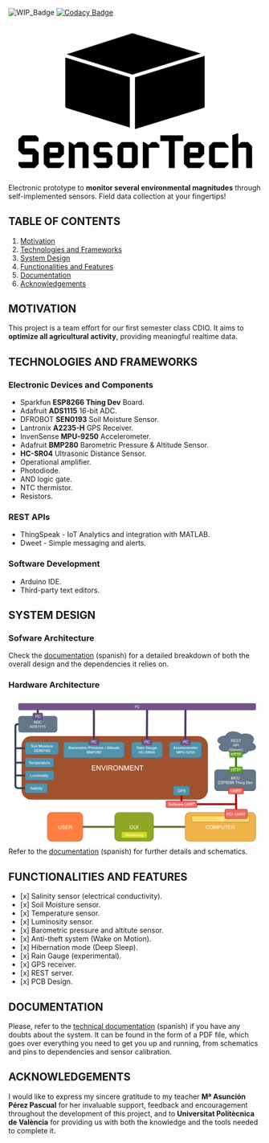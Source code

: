 ![WIP_Badge](https://img.shields.io/badge/version-1.0-blue.svg)
[![Codacy Badge](https://app.codacy.com/project/badge/Grade/afd781d6d3334004acae8f7ddd0c4dc8)](https://www.codacy.com/gh/abidanBrito/sensor-tech/dashboard?utm_source=github.com&amp;utm_medium=referral&amp;utm_content=abidanBrito/sensor-tech&amp;utm_campaign=Badge_Grade)

![Project_Logo](img/logo.png)

Electronic prototype to **monitor several environmental magnitudes** through self-implemented sensors. Field data collection at your fingertips!

## TABLE OF CONTENTS
1.  [Motivation](#motivation)
2.  [Technologies and Frameworks](#technologies-and-frameworks)
3.  [System Design](#system-design)
4.  [Functionalities and Features](#functionalities-and-features)
5.  [Documentation](#documentation)
6.  [Acknowledgements](#acknowledgements)

## MOTIVATION
This project is a team effort for our first semester class CDIO. It aims to **optimize all agricultural activity**, providing meaningful realtime data.

## TECHNOLOGIES AND FRAMEWORKS
### Electronic Devices and Components
*   Sparkfun **ESP8266 Thing Dev** Board.
*   Adafruit **ADS1115** 16-bit ADC.
*   DFROBOT **SEN0193** Soil Moisture Sensor.
*   Lantronix **A2235-H** GPS Receiver.
*   InvenSense **MPU-9250** Accelerometer.
*   Adafruit **BMP280** Barometric Pressure & Altitude Sensor.
*   **HC-SR04** Ultrasonic Distance Sensor. 
*   Operational amplifier.
*   Photodiode.
*   AND logic gate.
*   NTC thermistor.
*   Resistors.

### REST APIs
*   ThingSpeak - IoT Analytics and integration with MATLAB.
*   Dweet - Simple messaging and alerts. 

### Software Development 
*   Arduino IDE. 
*   Third-party text editors.

## SYSTEM DESIGN
### Sofware Architecture
Check the [documentation](Technical_Documentation.pdf) (spanish) for a detailed breakdown of both the overall design and the dependencies it relies on.

### Hardware Architecture
![Hardware Architecture Diagram](img/hardware_architecture.png)
Refer to the [documentation](Technical_Documentation.pdf) (spanish) for further details and schematics.

## FUNCTIONALITIES AND FEATURES 
*   \[x] Salinity sensor (electrical conductivity).
*   \[x] Soil Moisture sensor.
*   \[x] Temperature sensor.
*   \[x] Luminosity sensor.
*   \[x] Barometric pressure and altitute sensor.
*   \[x] Anti-theft system (Wake on Motion).
*   \[x] Hibernation mode (Deep Sleep).
*   \[x] Rain Gauge (experimental).
*   \[x] GPS receiver.
*   \[x] REST server.
*   \[x] PCB Design.

## DOCUMENTATION
Please, refer to the [technical documentation](Technical_Documentation.pdf) (spanish) if you have any doubts about the system. It can be found in the form of a PDF file, which goes over everything you need to get you up and running, from schematics and pins to dependencies and sensor calibration.

## ACKNOWLEDGEMENTS
I would like to express my sincere gratitude to my teacher **Mª Asunción Pérez Pascual** for her invaluable support, feedback and encouragement throughout the development of this project, and to **Universitat Politècnica de València** for providing us with both the knowledge and the tools needed to complete it.
